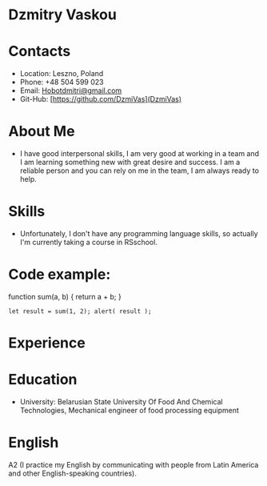 # 
# Dzmitry Vaskou
# Contacts
*    Location: Leszno, Poland
*    Phone: +48 504 599 023
*    Email: Hobotdmitri@gmail.com
*    Git-Hub: [https://github.com/DzmiVas](DzmiVas)
# About Me
* I have good interpersonal skills, I am very good at working in a team and I am learning something new with great desire and success.
I am a reliable person and you can rely on me in the team, I am always ready to help.
# Skills
* Unfortunately, I don't have any programming language skills, so actually I'm currently taking a course in RSschool.
# Code example: 
function sum(a, b) {
  return a + b;
}

`let result = sum(1, 2);
alert( result );`
# Experience 
# Education 
*    University: Belarusian State University Of Food And Chemical Technologies, Mechanical engineer of food processing equipment
# English
A2 (I practice my English by communicating with people from Latin America and other English-speaking countries).